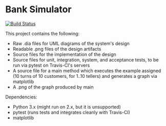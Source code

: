 # Bank Simulator

[![Build Status](https://travis-ci.org/DDiPuma/bankSimulator.svg?branch=master)](https://travis-ci.org/DDiPuma/bankSimulator)

This project contains the following:
- Raw .dia files for UML diagrams of the system's design
- Readable .png files of the design artifacts
- Source files for the implementation of the design
- Source files for unit, integration, system, and acceptance tests, to be run via pytest on Travis-CI's servers
- A source file for a main method which executes the example assigned (10 turns of 10 customers, for 1..10 tellers) and generates a graph via matplotlib
- A .png of the graph produced by main

Dependencies:
- Python 3.x (might run on 2.x, but it is unsupported)
- pytest (runs tests and integrates cleanly with Travis-CI)
- matplotlib
